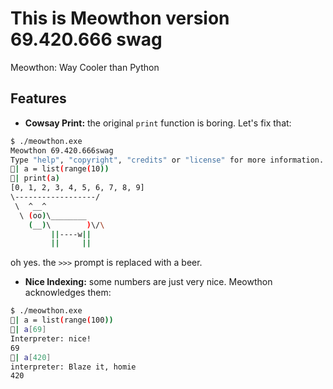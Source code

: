 This is Meowthon version 69.420.666 swag
====================================

Meowthon: Way Cooler than Python


## Features
- **Cowsay Print:** the original `print` function is boring. Let's fix that:

```bash
$ ./meowthon.exe
Meowthon 69.420.666swag
Type "help", "copyright", "credits" or "license" for more information.
🍺| a = list(range(10))
🍺| print(a)
[0, 1, 2, 3, 4, 5, 6, 7, 8, 9]
\------------------/
 \  ^__^
  \ (oo)\________
    (__)\        )\/\
         ||----w||
         ||     ||
```
oh yes. the `>>>` prompt is replaced with a beer.

- **Nice Indexing:** some numbers are just very nice. Meowthon acknowledges them:
```bash
$ ./meowthon.exe
🍺| a = list(range(100))
🍺| a[69]
Interpreter: nice!
69
🍺| a[420]
interpreter: Blaze it, homie
420
```
